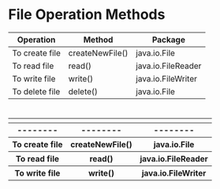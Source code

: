 [//]: # (Notes)

# File Operation Methods

| Operation      | Method          | Package            |
|----------------|-----------------|--------------------|
| To create file | createNewFile() | java.io.File       |
| To read file   | read()          | java.io.FileReader |
| To write file  | write()         | java.io.FileWriter |
| To delete file | delete()        | java.io.File       |

<h1></h1>
<table>
    <tr>
      <th></th>
      <th></th>
      <th></th>
    </tr>
    <tr>
      <th>--------</th>
      <th>--------</th>
      <th>--------</th>
    </tr>
    <tr>
      <th>To create file</th>
      <th>createNewFile()</th>
      <th>java.io.File</th>
    </tr>
    <tr>
      <th>To read file</th>
      <th>read()</th>
      <th>java.io.FileReader</th>
    </tr>
    <tr>
      <th>To write file</th>
      <th>write()</th>
      <th>java.io.FileWriter</th>
    </tr>
</table>